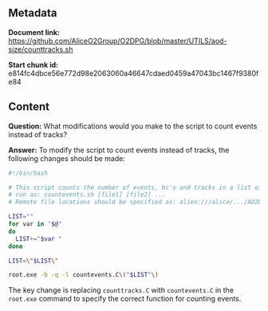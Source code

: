 ## Metadata

**Document link:** https://github.com/AliceO2Group/O2DPG/blob/master/UTILS/aod-size/counttracks.sh

**Start chunk id:** e814fc4dbce56e772d98e2063060a46647cdaed0459a47043bc1467f9380fe84

## Content

**Question:** What modifications would you make to the script to count events instead of tracks?

**Answer:** To modify the script to count events instead of tracks, the following changes should be made:

```bash
#!/bin/bash

# This script counts the number of events, bc's and tracks in a list of AO2D.root files.
# run as: countevents.sh [file1] [file2] ...
# Remote file locations should be specified as: alien:///alice/.../AO2D.root

LIST=""
for var in "$@"
do
  LIST+="$var "
done

LIST=\"$LIST\"

root.exe -b -q -l countevents.C\("$LIST"\)
```

The key change is replacing `counttracks.C` with `countevents.C` in the `root.exe` command to specify the correct function for counting events.